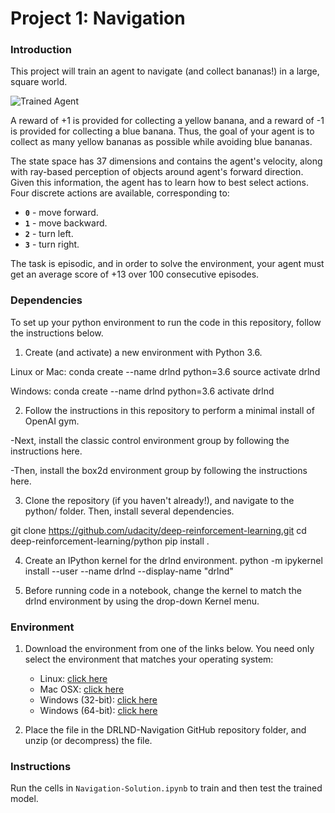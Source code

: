 [//]: # (Image References)

[image1]: https://user-images.githubusercontent.com/10624937/42135619-d90f2f28-7d12-11e8-8823-82b970a54d7e.gif "Trained Agent"

# Project 1: Navigation

### Introduction

This project will train an agent to navigate (and collect bananas!) in a large, square world.  

![Trained Agent][image1]

A reward of +1 is provided for collecting a yellow banana, and a reward of -1 is provided for collecting a blue banana.  Thus, the goal of your agent is to collect as many yellow bananas as possible while avoiding blue bananas.  

The state space has 37 dimensions and contains the agent's velocity, along with ray-based perception of objects around agent's forward direction.  Given this information, the agent has to learn how to best select actions.  Four discrete actions are available, corresponding to:
- **`0`** - move forward.
- **`1`** - move backward.
- **`2`** - turn left.
- **`3`** - turn right.

The task is episodic, and in order to solve the environment, your agent must get an average score of +13 over 100 consecutive episodes.

### Dependencies

To set up your python environment to run the code in this repository, follow the instructions below.

1. Create (and activate) a new environment with Python 3.6.

Linux or Mac:
conda create --name drlnd python=3.6
source activate drlnd

Windows:
conda create --name drlnd python=3.6 
activate drlnd

2. Follow the instructions in this repository to perform a minimal install of OpenAI gym.

-Next, install the classic control environment group by following the instructions here.

-Then, install the box2d environment group by following the instructions here.

3. Clone the repository (if you haven't already!), and navigate to the python/ folder. Then, install several dependencies.

git clone https://github.com/udacity/deep-reinforcement-learning.git
cd deep-reinforcement-learning/python
pip install .

4. Create an IPython kernel for the drlnd environment.
python -m ipykernel install --user --name drlnd --display-name "drlnd"

5. Before running code in a notebook, change the kernel to match the drlnd environment by using the drop-down Kernel menu.

### Environment

1. Download the environment from one of the links below.  You need only select the environment that matches your operating system:
    - Linux: [click here](https://s3-us-west-1.amazonaws.com/udacity-drlnd/P1/Banana/Banana_Linux.zip)
    - Mac OSX: [click here](https://s3-us-west-1.amazonaws.com/udacity-drlnd/P1/Banana/Banana.app.zip)
    - Windows (32-bit): [click here](https://s3-us-west-1.amazonaws.com/udacity-drlnd/P1/Banana/Banana_Windows_x86.zip)
    - Windows (64-bit): [click here](https://s3-us-west-1.amazonaws.com/udacity-drlnd/P1/Banana/Banana_Windows_x86_64.zip)

2. Place the file in the DRLND-Navigation GitHub repository folder, and unzip (or decompress) the file. 

### Instructions

Run the cells in `Navigation-Solution.ipynb` to train and then test the trained model.

